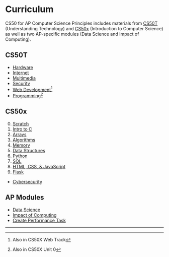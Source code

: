 # Curriculum

CS50 for AP Computer Science Principles includes materials from [CS50T](https://cs50.harvard.edu/ap/2023/curriculum/#cs50t) (Understanding Technology) and [CS50x](https://cs50.harvard.edu/ap/2023/curriculum/#cs50x) (Introduction to Computer Science) as well as two AP-specific modules (Data Science and Impact of Computing).

## CS50T

* [Hardware](hardware)
* [Internet](internet)
* [Multimedia](multimedia)
* [Security](security)
* [Web Development](web_development)[^1]
* [Programming](programming)[^2]

[^1]: Also in CS50X Web Track  
[^2]: Also in CS50X Unit 0

## CS50x

0. [Scratch](0)
1. [Intro to C](1)
2. [Arrays](https://cs50.harvard.edu/ap/2023/curriculum/x/weeks/2/)
3. [Algorithms](https://cs50.harvard.edu/ap/2023/curriculum/x/weeks/3/)
4. [Memory](https://cs50.harvard.edu/ap/2023/curriculum/x/weeks/4/)
5. [Data Structures](https://cs50.harvard.edu/ap/2023/curriculum/x/weeks/5/)
6. [Python](https://cs50.harvard.edu/ap/2023/curriculum/x/weeks/6/)
7. [SQL](https://cs50.harvard.edu/ap/2023/curriculum/x/weeks/7/)
8. [HTML, CSS, & JavaScript](https://cs50.harvard.edu/ap/2023/curriculum/x/weeks/8/)
9. [Flask](https://cs50.harvard.edu/ap/2023/curriculum/x/weeks/9/)
* [Cybersecurity](https://cs50.harvard.edu/ap/2023/curriculum/x/weeks/cybersecurity/)

## AP Modules

* [Data Science](data_science)
* [Impact of Computing](impact_of_computing)
* [Create Performance Task](cpt)

***
